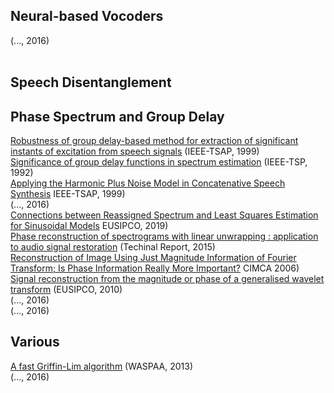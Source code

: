 ## Neural-based Vocoders
[]() (..., 2016) <br>
[]() <br>

## Speech Disentanglement


## Phase Spectrum and Group Delay
[Robustness of group delay-based method for extraction of significant instants of excitation from speech signals](https://publications.iitm.ac.in/publication/robustness-of-group-delay-based-method-for-extraction/pdf/publisher-pdf-fulltext-robustness-of-group-delay-based-method-for-extraction.pdf) (IEEE-TSAP, 1999) <br>
[Significance of group delay functions in spectrum estimation](https://www.researchgate.net/publication/50590425_Significance_of_Complex_Group_Delay_Functions_in_Spectrum_Estimation/link/0e5f6eb3f0c4c08778fbb805/download) (IEEE-TSP, 1992) <br>
[Applying the Harmonic Plus Noise Model in Concatenative Speech Synthesis](https://www.ee.columbia.edu/~dpwe/e6820/papers/Styl01-hnm.pdf) IEEE-TSAP, 1999) <br>
[]() (..., 2016) <br>
[Connections between Reassigned Spectrum and Least Squares Estimation for Sinusoidal Models](https://www.eurasip.org/Proceedings/Eusipco/eusipco2019/Proceedings/papers/1570533074.pdf) EUSIPCO, 2019) <br>
[Phase reconstruction of spectrograms with linear unwrapping : application to audio signal restoration](https://telecom-paris.hal.science/hal-02287339/document) (Techinal Report, 2015) <br>
[Reconstruction of Image Using Just Magnitude Information of Fourier Transform; Is Phase Information Really More Important?](https://ieeexplore.ieee.org/document/4052700) CIMCA 2006) <br>
[Signal reconstruction from the magnitude or phase of a generalised wavelet transform](https://ieeexplore.ieee.org/document/7075765) (EUSIPCO, 2010) <br>
[]() (..., 2016) <br>
[]() (..., 2016) <br>

## Various
[A fast Griffin-Lim algorithm](http://ltfat.org/notes/ltfatnote021.pdf) (WASPAA, 2013) <br>
[]() (..., 2016) <br>
 

